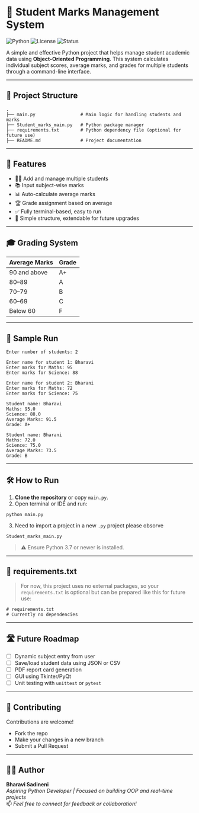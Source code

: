 # 📘 Student Marks Management System

![Python](https://img.shields.io/badge/Python-3.7%2B-blue.svg)
![License](https://img.shields.io/badge/license-MIT-green.svg)
![Status](https://img.shields.io/badge/Project-Complete-brightgreen)

A simple and effective Python project that helps manage student academic data using **Object-Oriented Programming**. This system calculates individual subject scores, average marks, and grades for multiple students through a command-line interface.

---

## 📁 Project Structure

```
.
├── main.py                 # Main logic for handling students and marks
├── Student_marks_main.py   # Python package manager
├── requirements.txt        # Python dependency file (optional for future use)
├── README.md               # Project documentation
```

---

## 🚀 Features

- 🧑‍🎓 Add and manage multiple students
- 📚 Input subject-wise marks
- 📊 Auto-calculate average marks
- 🏆 Grade assignment based on average
- ✅ Fully terminal-based, easy to run
- 🔧 Simple structure, extendable for future upgrades

---

## 🎓 Grading System

| Average Marks | Grade |
|---------------|--------|
| 90 and above  | A+     |
| 80–89         | A      |
| 70–79         | B      |
| 60–69         | C      |
| Below 60      | F      |

---

## 🧪 Sample Run

```
Enter number of students: 2

Enter name for student 1: Bharavi
Enter marks for Maths: 95
Enter marks for Science: 88

Enter name for student 2: Bharani
Enter marks for Maths: 72
Enter marks for Science: 75

Student name: Bharavi
Maths: 95.0
Science: 88.0
Average Marks: 91.5
Grade: A+

Student name: Bharani
Maths: 72.0
Science: 75.0
Average Marks: 73.5
Grade: B
```

---

## 🛠️ How to Run

1. **Clone the repository** or copy `main.py`.
2. Open terminal or IDE and run:

```
python main.py
```
3. Need to import a project in a new `.py` project please obsorve
```
Student_marks_main.py
```
> ⚠️ Ensure Python 3.7 or newer is installed.

---

## 🧾 requirements.txt

> For now, this project uses no external packages, so your `requirements.txt` is optional but can be prepared like this for future use:

```
# requirements.txt
# Currently no dependencies
```

---

## 🛣️ Future Roadmap

- [ ] Dynamic subject entry from user
- [ ] Save/load student data using JSON or CSV
- [ ] PDF report card generation
- [ ] GUI using Tkinter/PyQt
- [ ] Unit testing with `unittest` or `pytest`

---

## 🤝 Contributing

Contributions are welcome!

- Fork the repo
- Make your changes in a new branch
- Submit a Pull Request

---

## 👨‍💻 Author

**Bharavi Sadineni**  
_Aspiring Python Developer | Focused on building OOP and real-time projects_  
📫 *Feel free to connect for feedback or collaboration!*